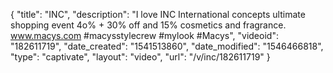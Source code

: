 {
    "title": "INC",
    "description": "I love INC International concepts ultimate shopping event 4o% + 30% off  and 15% cosmetics and fragrance. www.macys.com #macysstylecrew #mylook #Macys",
    "videoid": "182611719",
    "date_created": "1541513860",
    "date_modified": "1546466818",
    "type": "captivate",
    "layout": "video",
    "url": "\/v\/inc\/182611719"
}